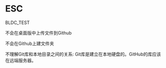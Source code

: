 # ESC
BLDC_TEST

不会在桌面版中上传文件到Github

不会在Github上建文件夹

不理解Git库和本地目录之间的关系: Git库是建立在本地硬盘的。GitHub的库应该在远端服务器。


